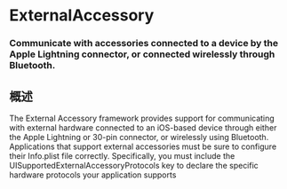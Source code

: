 # ExternalAccessory
### Communicate with accessories connected to a device by the Apple Lightning connector, or connected wirelessly through Bluetooth.
## 概述
The External Accessory framework provides support for communicating with external hardware connected to an iOS-based device through either the Apple Lightning or 30-pin connector, or wirelessly using Bluetooth. Applications that support external accessories must be sure to configure their Info.plist file correctly. Specifically, you must include the UISupportedExternalAccessoryProtocols key to declare the specific hardware protocols your application supports


